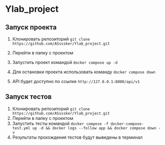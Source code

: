 # Ylab_project
## Запуск проекта

 1. Клонировать репозиторий
 `git clone https://github.com/ASsssker/Ylab_project.git`

 2. Перейти в папку с проектом
 3. Запустить проект командой
 `docker compose up -d`
 4. Для остановки проекта использовать команду
 `docker compose down`
 5. API будет доступно по ссылке
 `http://127.0.0.1:8000/api/v1`

 ## Запуск тестов
 1. Клонировать репозиторий
 `git clone https://github.com/ASsssker/Ylab_project.git`
 2. Перейти в папку с проектом
 3. Запустить тесты командой
 `docker compose -f docker-compose-test.yml up -d && docker logs --follow app && docker compose down -v
`
4. Результаты прохождения тестов будут выведены в терминал
